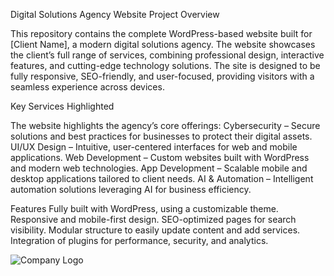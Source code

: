 Digital Solutions Agency Website
Project Overview

This repository contains the complete WordPress-based website built for [Client Name], a modern digital solutions agency. The website showcases the client’s full range of services, combining professional design, interactive features, and cutting-edge technology solutions.
The site is designed to be fully responsive, SEO-friendly, and user-focused, providing visitors with a seamless experience across devices.

Key Services Highlighted

The website highlights the agency’s core offerings:
Cybersecurity – Secure solutions and best practices for businesses to protect their digital assets.
UI/UX Design – Intuitive, user-centered interfaces for web and mobile applications.
Web Development – Custom websites built with WordPress and modern web technologies.
App Development – Scalable mobile and desktop applications tailored to client needs.
AI & Automation – Intelligent automation solutions leveraging AI for business efficiency.

Features
Fully built with WordPress, using a customizable theme.
Responsive and mobile-first design.
SEO-optimized pages for search visibility.
Modular structure to easily update content and add services.
Integration of plugins for performance, security, and analytics.


<img src="/website.jpg" alt="Company Logo">
